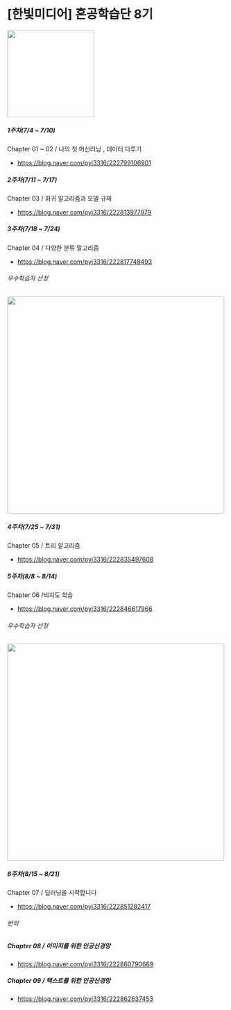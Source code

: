 # [한빛미디어] 혼공학습단 8기 
<img width="200" src="https://user-images.githubusercontent.com/102473586/236403984-2ee28394-655a-4b41-a032-f1fe3f657352.jpg">


##### 1주차(7/4 ~ 7/10)	
Chapter 01 ~ 02 / 나의 첫 머신러닝 , 데이터 다루기 

- https://blog.naver.com/pyi3316/222799106901

##### 2주차(7/11 ~ 7/17)	
Chapter 03	/ 회귀 알고리즘과 모델 규제 
- https://blog.naver.com/pyi3316/222813977979

##### 3주차(7/18 ~ 7/24)	
Chapter 04	/ 다양한 분류 알고리즘 
- https://blog.naver.com/pyi3316/222817748493

###### 우수학습자 선정 
<img width="500" src="https://user-images.githubusercontent.com/102473586/236404084-2831360b-e882-4c76-aa65-334800875147.jpg">

##### 4주차(7/25 ~ 7/31)	
Chapter 05	/ 트리 알고리즘 
- https://blog.naver.com/pyi3316/222835497608

##### 5주차(8/8 ~ 8/14)	
Chapter 06	/비지도 학습 
- https://blog.naver.com/pyi3316/222846617966

###### 우수학습자 선정 
<img width="500" src="https://user-images.githubusercontent.com/102473586/236404154-19d84493-af57-412b-a78c-6423ee3ac832.jpg">

##### 6주차(8/15 ~ 8/21)	
Chapter 07	/ 딥러닝을 시작합니다 
- https://blog.naver.com/pyi3316/222851282417


###### 번외 

##### Chapter 08 / 이미지를 위한 인공신경망 
- https://blog.naver.com/pyi3316/222860790669

##### Chapter 09 / 텍스트를 위한 인공신경망 
- https://blog.naver.com/pyi3316/222862637453
